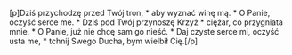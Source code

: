 [p]Dziś przychodzę przed Twój tron, * aby wyznać winę mą. * O Panie, oczyść serce me. * Dziś pod Twój przynoszę Krzyż * ciężar, co przygniata mnie. * O Panie, już nie chcę sam go nieść. * Daj czyste serce mi, oczyść usta me, * tchnij Swego Ducha, bym wielbił Cię.[/p]